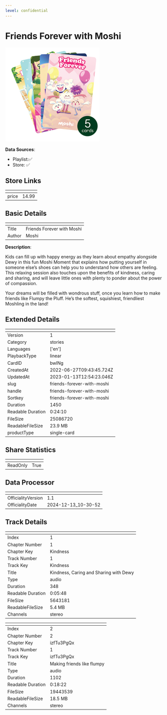 ```yaml
---
level: confidential
---
```

# Friends Forever with Moshi

![card_[bwINg].png](../../img/cards/card_[bwINg].png)

**Data Sources**: 

- Playlist:✅
- Store: ✅


## Store Links

| <!-- --> | <!-- --> |
| - | - |
| price | 14.99 |


## Basic Details

| <!-- --> | <!-- --> |
| - | - |
| Title | Friends Forever with Moshi |
| Author | Moshi |

**Description**:

Kids can fill up with happy energy as they learn about empathy alongside Dewy in this fun Moshi Moment that explains how putting yourself in someone else’s shoes can help you to understand how others are feeling. This relaxing session also touches upon the benefits of kindness, caring and sharing, and will leave little ones with plenty to ponder about the power of compassion.

Your dreams will be filled with wondrous stuff, once you learn how to make friends like Flumpy the Pluff. He’s the softest, squishiest, friendliest Moshling in the land!



## Extended Details

| <!-- --> | <!-- --> |
| - | - |
| Version | 1 |
| Category | stories |
| Languages | ['en'] |
| PlaybackType | linear |
| CardID | bwINg |
| CreatedAt | 2022-06-27T09:43:45.724Z |
| UpdatedAt | 2023-01-13T12:54:23.046Z |
| slug | friends-forever-with-moshi |
| handle | friends-forever-with-moshi |
| Sortkey | friends-forever-with-moshi |
| Duration | 1450 |
| Readable Duration | 0:24:10 |
| FileSize | 25086720 |
| ReadableFileSize | 23.9 MB |
| productType | single-card |


## Share Statistics

| <!-- --> | <!-- --> |
| - | - |
| ReadOnly | True |


## Data Processor

| <!-- --> | <!-- --> |
| - | - |
| OfficialityVersion | 1.1
| OfficialityDate | 2024-12-13_10-30-52


## Track Details

| <!-- --> | <!-- --> |
| - | - |
| Index | 1 |
| Chapter Number | 1 |
| Chapter Key | Kindness |
| Track Number | 1 |
| Track Key | Kindness |
| Title | Kindness, Caring and Sharing with Dewy |
| Type | audio |
| Duration | 348 |
| Readable Duration | 0:05:48 |
| FileSize | 5643181 |
| ReadableFileSize | 5.4 MB |
| Channels | stereo |

| <!-- --> | <!-- --> |
| - | - |
| Index | 2 |
| Chapter Number | 2 |
| Chapter Key | izfTu3PgQx |
| Track Number | 1 |
| Track Key | izfTu3PgQx |
| Title | Making friends like flumpy |
| Type | audio |
| Duration | 1102 |
| Readable Duration | 0:18:22 |
| FileSize | 19443539 |
| ReadableFileSize | 18.5 MB |
| Channels | stereo |

